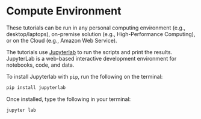 # Compute Environment

These tutorials can be run in any personal computing environment (e.g., desktop/laptops), on-premise solution (e.g., High-Performance Computing), or on the Cloud (e.g., Amazon Web Service).

The tutorials use [Jupyterlab](https://jupyter.org/) to run the scripts and print the results. JupyterLab is a web-based interactive development environment for notebooks, code, and data. 

To install Jupyterlab with `pip`, run the following on the terminal:
```bash 
pip install jupyterlab
```

Once installed, type the following in your terminal: 
```bash
jupyter lab
```
